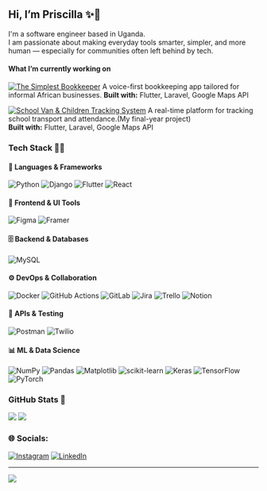 ## Hi, I’m Priscilla ✨💫
I'm a software engineer based in Uganda.<br/>
I am passionate about making everyday tools smarter, simpler, and more human — especially for communities often left behind by tech.<br/>

#### What I’m currently working on
[![The Simplest Bookkeeper](https://img.shields.io/badge/The_Simplest_Bookkeeper-%23009688?style=for-the-badge&logo=Google%20Sheets&logoColor=white)](https://github.com/priscilla-ainomugisha/thesimplestbookeeper)
A voice-first bookkeeping app tailored for informal African businesses.
**Built with:** Flutter, Laravel, Google Maps API <br/>


[![School Van & Children Tracking System](https://img.shields.io/badge/School_Tracking_System-%230075C2?style=for-the-badge&logo=googlemaps&logoColor=white)](https://github.com/BSSE25-27) 
A real-time platform for tracking school transport and attendance.(My final-year project)<br/>
**Built with:** Flutter, Laravel, Google Maps API <br/>

### Tech Stack 👩‍💻

#### 🧠 Languages & Frameworks
![Python](https://img.shields.io/badge/python-008080?style=flat-square&logo=python&logoColor=ffdd54) 
![Django](https://img.shields.io/badge/django-008080?style=flat-square&logo=django&logoColor=white) 
![Flutter](https://img.shields.io/badge/Flutter-02569B?style=flat-square&logo=Flutter&logoColor=white) 
![React](https://img.shields.io/badge/react-000000?style=flat-square&logo=react&logoColor=61DAFB) 

#### 🎨 Frontend & UI Tools
![Figma](https://img.shields.io/badge/figma-F24E1E?style=flat-square&logo=figma&logoColor=white) 
![Framer](https://img.shields.io/badge/Framer-000000?style=flat-square&logo=framer&logoColor=61DAFB) 

#### 🗄️ Backend & Databases
![MySQL](https://img.shields.io/badge/mysql-00758F?style=flat-square&logo=mysql&logoColor=white) 

#### ⚙️ DevOps & Collaboration
![Docker](https://img.shields.io/badge/docker-0db7ed?style=flat-square&logo=docker&logoColor=white) 
![GitHub Actions](https://img.shields.io/badge/github%20actions-000000?style=flat-square&logo=githubactions&logoColor=white)
![GitLab](https://img.shields.io/badge/gitlab-000000?style=flat-square&logo=gitlab&logoColor=white) 
![Jira](https://img.shields.io/badge/jira-0A0FFF?style=flat-square&logo=jira&logoColor=white) 
![Trello](https://img.shields.io/badge/Trello-008080?style=flat-square&logo=Trello&logoColor=white)
![Notion](https://img.shields.io/badge/Notion-000000?style=flat-square&logo=notion&logoColor=white) 

#### 🔌 APIs & Testing
![Postman](https://img.shields.io/badge/Postman-FF6C37?style=flat-square&logo=postman&logoColor=white)
![Twilio](https://img.shields.io/badge/Twilio-F22F46?style=flat-square&logo=Twilio&logoColor=white) 

#### 📊 ML & Data Science
![NumPy](https://img.shields.io/badge/numpy-0000FF?style=flat-square&logo=numpy&logoColor=white)
![Pandas](https://img.shields.io/badge/pandas-150458?style=flat-square&logo=pandas&logoColor=white) 
![Matplotlib](https://img.shields.io/badge/Matplotlib-02569B?style=flat-square&logo=Matplotlib&logoColor=white) 
![scikit-learn](https://img.shields.io/badge/scikit--learn-F7931E?style=flat-square&logo=scikit-learn&logoColor=white) 
![Keras](https://img.shields.io/badge/Keras-FF6F00?style=flat-square&logo=Keras&logoColor=white) 
![TensorFlow](https://img.shields.io/badge/TensorFlow-FF6F00?style=flat-square&logo=TensorFlow&logoColor=white) 
![PyTorch](https://img.shields.io/badge/PyTorch-FF6F00?style=flat-square&logo=PyTorch&logoColor=white)


### GitHub Stats 🌱
![](https://github-readme-stats.vercel.app/api/top-langs/?username=priscilla-ainomugisha&theme=swift&hide_border=true&include_all_commits=false&count_private=false&layout=compact)
![](https://nirzak-streak-stats.vercel.app/?user=priscilla-ainomugisha&theme=swift&hide_border=true)<br/>

### 🌐 Socials:
[![Instagram](https://img.shields.io/badge/Instagram-%23E4405F.svg?logo=Instagram&logoColor=white)](https://instagram.com/priscilla.ainomugisha) [![LinkedIn](https://img.shields.io/badge/LinkedIn-%230077B5.svg?logo=linkedin&logoColor=white)](https://linkedin.com/in/https://www.linkedin.com/in/priscilla-ainomugisha-software-engineer/) <br/>

---
[![](https://visitcount.itsvg.in/api?id=priscilla-ainomugisha&icon=2&color=12)](https://visitcount.itsvg.in)

<!-- Proudly created with GPRM ( https://gprm.itsvg.in ) -->
